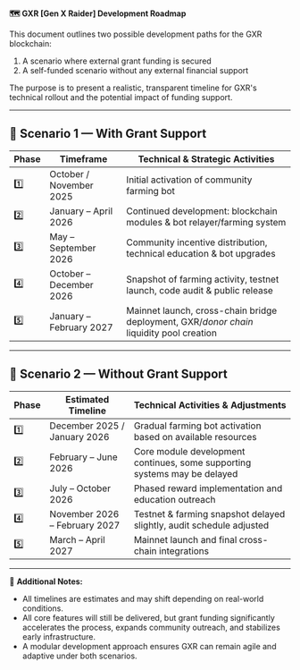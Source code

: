 **🗺️ GXR [Gen X Raider] Development Roadmap**

This document outlines two possible development paths for the GXR blockchain:
1. A scenario where external grant funding is secured
2. A self-funded scenario without any external financial support

The purpose is to present a realistic, transparent timeline for GXR's technical rollout and the potential impact of funding support.

---

## 📌 Scenario 1 — With Grant Support

| Phase | Timeframe              | Technical & Strategic Activities                                            |
|-------|------------------------|------------------------------------------------------------------------------|
| 1️⃣    | October / November 2025 | Initial activation of community farming bot                                 |
| 2️⃣    | January – April 2026    | Continued development: blockchain modules & bot relayer/farming system      |
| 3️⃣    | May – September 2026    | Community incentive distribution, technical education & bot upgrades        |
| 4️⃣    | October – December 2026 | Snapshot of farming activity, testnet launch, code audit & public release   |
| 5️⃣    | January – February 2027 | Mainnet launch, cross-chain bridge deployment, GXR/*donor chain* liquidity pool creation |

---

## 📌 Scenario 2 — Without Grant Support

| Phase | Estimated Timeline           | Technical Activities & Adjustments                                        |
|-------|------------------------------|------------------------------------------------------------------------------|
| 1️⃣    | December 2025 / January 2026 | Gradual farming bot activation based on available resources                 |
| 2️⃣    | February – June 2026         | Core module development continues, some supporting systems may be delayed  |
| 3️⃣    | July – October 2026          | Phased reward implementation and education outreach                         |
| 4️⃣    | November 2026 – February 2027| Testnet & farming snapshot delayed slightly, audit schedule adjusted        |
| 5️⃣    | March – April 2027           | Mainnet launch and final cross-chain integrations                           |

---

📎 **Additional Notes:**

- All timelines are estimates and may shift depending on real-world conditions.
- All core features will still be delivered, but grant funding significantly accelerates the process, expands community outreach, and stabilizes early infrastructure.
- A modular development approach ensures GXR can remain agile and adaptive under both scenarios.

